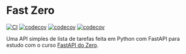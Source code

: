 # Fast Zero

[![CI](https://github.com/henriquesebastiao/fast_zero/actions/workflows/ci.yaml/badge.svg)](https://github.com/henriquesebastiao/fast_zero/actions/workflows/ci.yaml)
[![codecov](https://codecov.io/gh/henriquesebastiao/fast_zero/graph/badge.svg?token=b08OARlj7s)](https://codecov.io/gh/henriquesebastiao/fast_zero)
[![codecov](https://img.shields.io/badge/python-3.12.4-blue)]()
[![codecov](https://img.shields.io/badge/fastapi-0.112.1-blue)]()

Uma API simples de lista de tarefas feita em Python com FastAPI para estudo com o curso [FastAPI do Zero](https://fastapidozero.dunossauro.com/).
